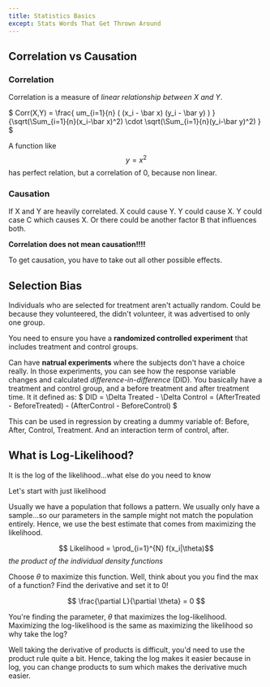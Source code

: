 ```yaml
---
title: Statistics Basics
except: Stats Words That Get Thrown Around
---
```



## Correlation vs Causation

### Correlation
Correlation is a measure of *linear relationship between X and Y*.

$ Corr(X,Y) = \frac{ um_{i=1}{n} ( (x_i - \bar x) (y_i - \bar y)     )  }   {\sqrt(\Sum_{i=1}{n}(x_i-\bar x)^2) \cdot \sqrt(\Sum_{i=1}{n}(y_i-\bar y)^2)  } $

A function like $$ y = x^2 $$ has perfect relation, but a correlation of 0, because non linear.

### Causation
If X and Y are heavily correlated. X could cause Y. Y could cause X. Y could case C which causes X. Or there could be another factor B that influences both.

**Correlation does not mean causation!!!!**

To get causation, you have to take out all other possible effects.


## Selection Bias
Individuals who are selected for treatment aren't actually random. Could be because they volunteered, the didn't volunteer, it was advertised to only one group.

You need to ensure you have a **randomized controlled experiment** that includes treatment and control groups.

Can have **natrual experiments** where the subjects don't have a choice really. In those experiments, you can see how the response variable changes and calculated *difference-in-difference* (DID). You basically have a treatment and control group, and a before treatment and after treatment time. It it defined as:
$ DID = \Delta Treated - \Delta Control = (AfterTreated - BeforeTreated) - (AfterControl - BeforeControl) $

This can be used in regression by creating a dummy variable of: Before, After, Control, Treatment. And an interaction term of control, after. 



## What is Log-Likelihood?
It is the log of the likelihood...what else do you need to know

Let's start with just likelihood

Usually we have a population that follows a pattern. We usually only have a sample...so our parameters in the sample might not match the population entirely. Hence, we use the best estimate that comes from maximizing the likelihood.

$$ Likelihood =  \prod_{i=1}^{N} f(x_i|\theta)$$
*the product of the individual density functions*

Choose $\theta$ to maximize this function. Well, think about you you find the max of a function? Find the derivative and set it to 0!

$$ \frac{\partial L}{\partial \theta} = 0 $$

You're finding the parameter, $\theta$ that maximizes the log-likelihood. Maximizing the log-likelihood is the same as maximizing the likelihood so why take the log?

Well taking the derivative of products is difficult, you'd need to use the product rule quite a bit. Hence, taking the log makes it easier because in log, you can change products to sum which makes the derivative much easier.
